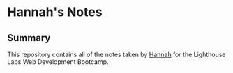 # Hannah's Notes

## Summary
This repository contains all of the notes taken by [Hannah](https://github.com/hanniesm) for the Lighthouse Labs Web Development Bootcamp.